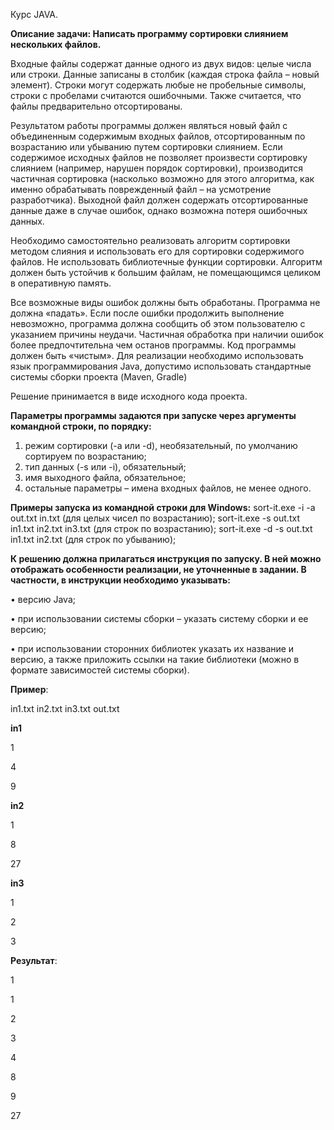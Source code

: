 Курс JAVA.

**Описание задачи: Написать программу сортировки слиянием нескольких файлов.**

Входные файлы содержат данные одного из двух видов: целые числа или строки. Данные записаны в столбик (каждая строка файла – новый элемент). Строки могут содержать любые не пробельные символы, строки с пробелами считаются ошибочными. Также считается, что файлы предварительно отсортированы.

Результатом работы программы должен являться новый файл с объединенным содержимым входных файлов, отсортированным по возрастанию или убыванию путем сортировки слиянием.
Если содержимое исходных файлов не позволяет произвести сортировку слиянием (например, нарушен порядок сортировки), производится частичная сортировка (насколько возможно для этого алгоритма, как именно обрабатывать поврежденный файл – на усмотрение разработчика). Выходной файл должен содержать отсортированные данные даже в случае ошибок, однако возможна потеря ошибочных данных.

Необходимо самостоятельно реализовать алгоритм сортировки методом слияния и использовать его для сортировки содержимого файлов. Не использовать библиотечные функции сортировки. Алгоритм должен быть устойчив к большим файлам, не помещающимся целиком в оперативную память.

Все возможные виды ошибок должны быть обработаны. Программа не должна «падать». Если после ошибки продолжить выполнение невозможно, программа должна сообщить об этом пользователю с указанием причины неудачи. Частичная обработка при наличии ошибок более предпочтительна чем останов программы. Код программы должен быть «чистым».
Для реализации необходимо использовать язык программирования Java, допустимо использовать стандартные системы сборки проекта (Maven, Gradle)

Решение принимается в виде исходного кода проекта.

**Параметры программы задаются при запуске через аргументы командной строки, по порядку:**

1. режим сортировки (-a или -d), необязательный, по умолчанию сортируем по возрастанию;
2. тип данных (-s или -i), обязательный;
3. имя выходного файла, обязательное;
4. остальные параметры – имена входных файлов, не менее одного.
 
**Примеры запуска из командной строки для Windows:**
sort-it.exe -i -a out.txt in.txt (для целых чисел по возрастанию); 
sort-it.exe -s out.txt in1.txt in2.txt in3.txt (для строк по возрастанию); 
sort-it.exe -d -s out.txt in1.txt in2.txt (для строк по убыванию); 

**К решению должна прилагаться инструкция по запуску. В ней можно отображать особенности реализации, не уточненные в задании. В частности, в инструкции необходимо указывать:**

• версию Java;

• при использовании системы сборки – указать систему сборки и ее версию;

• при использовании сторонних библиотек указать их название и версию, а также приложить ссылки на такие библиотеки (можно в формате зависимостей системы сборки).


**Пример**:

in1.txt in2.txt in3.txt out.txt

**in1**

1    

4

9

**in2**

1

8

27
 
**in3**

1

2

3


**Результат**:

1

1

2

3

4

8

9

27


